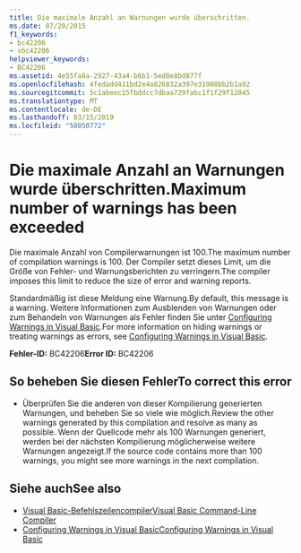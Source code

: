 ```yaml
---
title: Die maximale Anzahl an Warnungen wurde überschritten.
ms.date: 07/20/2015
f1_keywords:
- bc42206
- vbc42206
helpviewer_keywords:
- BC42206
ms.assetid: 4e55fa8a-2927-43a4-b6b1-5ed8e8bd877f
ms.openlocfilehash: 4fedadd411bd2e4a826832a397e31908bb2b1a92
ms.sourcegitcommit: 5c1abeec15fbddcc7dbaa729fabc1f1f29f12045
ms.translationtype: MT
ms.contentlocale: de-DE
ms.lasthandoff: 03/15/2019
ms.locfileid: "58050772"
---
```

# <a name="maximum-number-of-warnings-has-been-exceeded"></a><span data-ttu-id="718d2-102">Die maximale Anzahl an Warnungen wurde überschritten.</span><span class="sxs-lookup"><span data-stu-id="718d2-102">Maximum number of warnings has been exceeded</span></span>
<span data-ttu-id="718d2-103">Die maximale Anzahl von Compilerwarnungen ist 100.</span><span class="sxs-lookup"><span data-stu-id="718d2-103">The maximum number of compilation warnings is 100.</span></span> <span data-ttu-id="718d2-104">Der Compiler setzt dieses Limit, um die Größe von Fehler- und Warnungsberichten zu verringern.</span><span class="sxs-lookup"><span data-stu-id="718d2-104">The compiler imposes this limit to reduce the size of error and warning reports.</span></span>  
  
 <span data-ttu-id="718d2-105">Standardmäßig ist diese Meldung eine Warnung.</span><span class="sxs-lookup"><span data-stu-id="718d2-105">By default, this message is a warning.</span></span> <span data-ttu-id="718d2-106">Weitere Informationen zum Ausblenden von Warnungen oder zum Behandeln von Warnungen als Fehler finden Sie unter [Configuring Warnings in Visual Basic](/visualstudio/ide/configuring-warnings-in-visual-basic).</span><span class="sxs-lookup"><span data-stu-id="718d2-106">For more information on hiding warnings or treating warnings as errors, see [Configuring Warnings in Visual Basic](/visualstudio/ide/configuring-warnings-in-visual-basic).</span></span>  
  
 <span data-ttu-id="718d2-107">**Fehler-ID:** BC42206</span><span class="sxs-lookup"><span data-stu-id="718d2-107">**Error ID:** BC42206</span></span>  
  
## <a name="to-correct-this-error"></a><span data-ttu-id="718d2-108">So beheben Sie diesen Fehler</span><span class="sxs-lookup"><span data-stu-id="718d2-108">To correct this error</span></span>  
  
-   <span data-ttu-id="718d2-109">Überprüfen Sie die anderen von dieser Kompilierung generierten Warnungen, und beheben Sie so viele wie möglich.</span><span class="sxs-lookup"><span data-stu-id="718d2-109">Review the other warnings generated by this compilation and resolve as many as possible.</span></span> <span data-ttu-id="718d2-110">Wenn der Quellcode mehr als 100 Warnungen generiert, werden bei der nächsten Kompilierung möglicherweise weitere Warnungen angezeigt.</span><span class="sxs-lookup"><span data-stu-id="718d2-110">If the source code contains more than 100 warnings, you might see more warnings in the next compilation.</span></span>  
  
## <a name="see-also"></a><span data-ttu-id="718d2-111">Siehe auch</span><span class="sxs-lookup"><span data-stu-id="718d2-111">See also</span></span>

- [<span data-ttu-id="718d2-112">Visual Basic-Befehlszeilencompiler</span><span class="sxs-lookup"><span data-stu-id="718d2-112">Visual Basic Command-Line Compiler</span></span>](../../visual-basic/reference/command-line-compiler/index.md)
- [<span data-ttu-id="718d2-113">Configuring Warnings in Visual Basic</span><span class="sxs-lookup"><span data-stu-id="718d2-113">Configuring Warnings in Visual Basic</span></span>](/visualstudio/ide/configuring-warnings-in-visual-basic)
